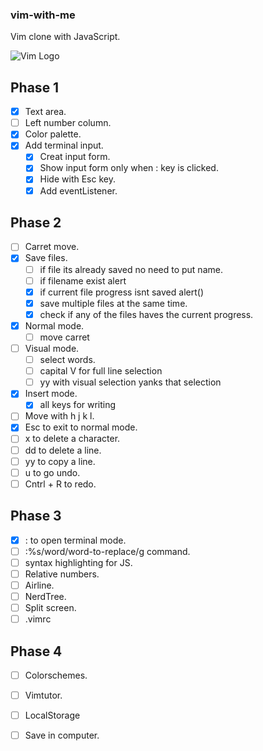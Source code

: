 ### vim-with-me
Vim clone with JavaScript.  

![Vim Logo](https://download.logo.wine/logo/Vim_(text_editor)/Vim_(text_editor)-Logo.wine.png)


## Phase 1  

- [x] Text area.  
- [ ] Left number column.  
- [x] Color palette.  
- [x] Add terminal input.
    - [x] Creat input form.  
    - [x] Show input form only when : key is clicked.   
    - [x] Hide with Esc key.  
    - [x] Add eventListener.  

## Phase 2   

- [ ] Carret move.  
- [x] Save files.   
    - [ ] if file its already saved no need to put name.
    - [ ] if filename exist alert
    - [x] if current file progress isnt saved alert()
    - [x] save multiple files at the same time.
    - [x] check if any of the files haves the current progress.
- [x] Normal mode.  
    - [ ] move carret
- [ ] Visual mode.  
    - [ ] select words.
    - [ ] capital V for full line selection
    - [ ] yy with visual selection yanks that selection
- [x] Insert mode.   
    - [x] all keys for writing
- [ ] Move with h j k l.   
- [x] Esc to exit to normal mode.    
- [ ] x to delete a character.     
- [ ] dd to delete a line.    
- [ ] yy to copy a line.    
- [ ] u to go undo.     
- [ ] Cntrl + R to redo.   

## Phase 3    

- [x] : to open terminal mode.     
- [ ] :%s/word/word-to-replace/g command.    
- [ ] syntax highlighting for JS.  
- [ ] Relative numbers.  
- [ ] Airline.   
- [ ] NerdTree.    
- [ ] Split screen.   
- [ ] .vimrc    

## Phase 4    

- [ ] Colorschemes.   
- [ ] Vimtutor.    
- [ ] LocalStorage
- [ ] Save in computer.

